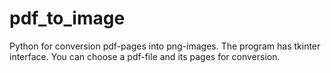 # pdf_to_image
Python for conversion pdf-pages into png-images.
The program has tkinter interface.
You can choose a pdf-file and its pages for conversion.
